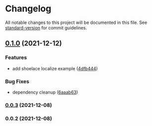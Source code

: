 # Changelog

All notable changes to this project will be documented in this file. See [standard-version](https://github.com/conventional-changelog/standard-version) for commit guidelines.

## [0.1.0](https://github.com/ParamagicDev/fast-element-reactive-controller/compare/v0.0.3...v0.1.0) (2021-12-12)


### Features

* add shoelace localize example ([4dfb444](https://github.com/ParamagicDev/fast-element-reactive-controller/commit/4dfb44484bd262d1b2e0bfb3032a45a0495ad2e6))


### Bug Fixes

* dependency cleanup ([6aaab63](https://github.com/ParamagicDev/fast-element-reactive-controller/commit/6aaab6360f1e1ed59ef8f7ccd201a7fd9e85aec1))

### [0.0.3](https://github.com/ParamagicDev/fast-element-reactive-controller/compare/v0.0.2...v0.0.3) (2021-12-08)

### 0.0.2 (2021-12-08)
